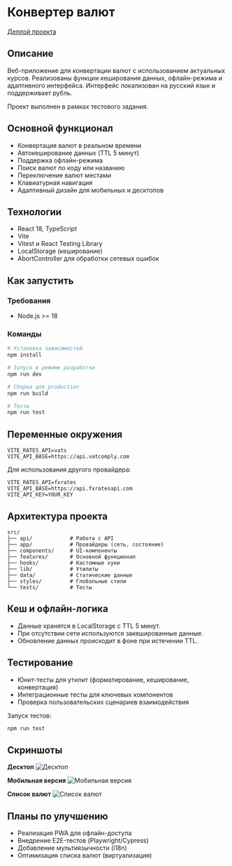 # Конвертер валют

[Деплой проекта](https://4-theta-lake.vercel.app/)

## Описание

Веб-приложение для конвертации валют с использованием актуальных курсов. Реализованы функции кеширования данных, офлайн-режима и адаптивного интерфейса. Интерфейс локализован на русский язык и поддерживает рубль.

Проект выполнен в рамках тестового задания.

## Основной функционал

- Конвертация валют в реальном времени
- Автокеширование данных (TTL 5 минут)
- Поддержка офлайн-режима
- Поиск валют по коду или названию
- Переключение валют местами
- Клавиатурная навигация
- Адаптивный дизайн для мобильных и десктопов

## Технологии

- React 18, TypeScript
- Vite
- Vitest и React Testing Library
- LocalStorage (кеширование)
- AbortController для обработки сетевых ошибок

## Как запустить

### Требования

- Node.js >= 18

### Команды

```bash
# Установка зависимостей
npm install

# Запуск в режиме разработки
npm run dev

# Сборка для production
npm run build

# Тесты
npm run test
```

## Переменные окружения

```env
VITE_RATES_API=vats
VITE_API_BASE=https://api.vatcomply.com
```

Для использования другого провайдера:

```env
VITE_RATES_API=fxrates
VITE_API_BASE=https://api.fxratesapi.com
VITE_API_KEY=YOUR_KEY
```

## Архитектура проекта

```
src/
├── api/            # Работа с API
├── app/            # Провайдеры (сеть, состояние)
├── components/     # UI-компоненты
├── features/       # Основной функционал
├── hooks/          # Кастомные хуки
├── lib/            # Утилиты
├── data/           # Статические данные
├── styles/         # Глобальные стили
└── tests/          # Тесты
```

## Кеш и офлайн-логика

- Данные хранятся в LocalStorage с TTL 5 минут.
- При отсутствии сети используются закешированные данные.
- Обновление данных происходит в фоне при истечении TTL.

## Тестирование

- Юнит-тесты для утилит (форматирование, кеширование, конвертация)
- Интеграционные тесты для ключевых компонентов
- Проверка пользовательских сценариев взаимодействия

Запуск тестов:

```bash
npm run test
```

## Скриншоты

**Десктоп**
![Десктоп](./screenshots/image1.png)

**Мобильная версия**
![Мобильная версия](./screenshots/image3.png)

**Список валют**
![Список валют](./screenshots/image2.png)

## Планы по улучшению

- Реализация PWA для офлайн-доступа
- Внедрение E2E-тестов (Playwright/Cypress)
- Добавление мультиязычности (i18n)
- Оптимизация списка валют (виртуализация)